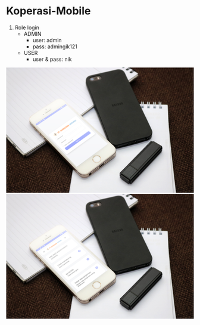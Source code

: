 # Koperasi-Mobile

1. Role login
   - ADMIN
      - user: admin
      - pass: admingik121
   - USER
      - user & pass: nik

![Login_page](/preview/login.png)
![Dashboard_page](/preview/dashboard.png)

